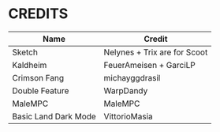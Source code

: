 CREDITS
=========
| Name                 | Credit                       |
| ---------------------|------------------------------|
| Sketch               | Nelynes + Trix are for Scoot |
| Kaldheim             | FeuerAmeisen + GarciLP       |
| Crimson Fang         | michayggdrasil               |
| Double Feature       | WarpDandy                    |
| MaleMPC              | MaleMPC                      |
| Basic Land Dark Mode | VittorioMasia                |
